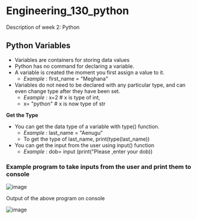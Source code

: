 # Engineering_130_python
Description of week 2: Python

## Python Variables
- Variables are containers for storing data values
- Python has no command for declaring a variable.
- A variable is created the moment you first assign a value to it.
   - *Example* : first_name = "Meghana"
- Variables do not need to be declared with any particular type, and can even change type after they have been set.
   - *Example* : x=2 # x is type of int,
   -  x= "python" # x is now type of str
   
**Get the Type**
- You can get the data type of a variable with type() function.
   - *Example* : last_name = "Aenugu"
   - To get the type of last_name, print(type(last_name))
- You can get the input from the user using input() function
   - *Example* : dob= input (print("Please ,enter your dob))
   
### Example program to take inputs from the user and print them to console 
![image](https://user-images.githubusercontent.com/97250268/194866029-929c25cc-478f-413e-a9f4-4e208b97932c.png)

Output of the above program on console 

![image](https://user-images.githubusercontent.com/97250268/194866393-696c4f50-0012-4f3f-a41f-3868a94a6e23.png)
